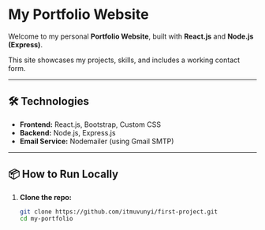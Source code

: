 # My Portfolio Website

Welcome to my personal **Portfolio Website**, built with **React.js** and **Node.js (Express)**.

This site showcases my projects, skills, and includes a working contact form.

---

## 🛠 Technologies

- **Frontend:** React.js, Bootstrap, Custom CSS
- **Backend:** Node.js, Express.js
- **Email Service:** Nodemailer (using Gmail SMTP)

---

## 📦 How to Run Locally

1. **Clone the repo:**
   ```bash
   git clone https://github.com/itmuvunyi/first-project.git
   cd my-portfolio

